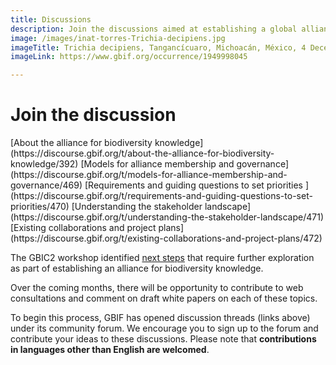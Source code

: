 ```yaml
---
title: Discussions
description: Join the discussions aimed at establishing a global alliance for biodiversity knowledge
image: /images/inat-torres-Trichia-decipiens.jpg
imageTitle: Trichia decipiens, Tangancícuaro, Michoacán, México, 4 December 2018. Photo by Ricardo Arredondo Torres CC BY-NC 4.0 via iNaturalist research-grade observations.
imageLink: https://www.gbif.org/occurrence/1949998045

---
```

# Join the discussion

<p class="buttons">
[About the alliance for biodiversity knowledge](https://discourse.gbif.org/t/about-the-alliance-for-biodiversity-knowledge/392)
[Models for alliance membership and governance](https://discourse.gbif.org/t/models-for-alliance-membership-and-governance/469)
[Requirements and guiding questions to set priorities ](https://discourse.gbif.org/t/requirements-and-guiding-questions-to-set-priorities/470)
[Understanding the stakeholder landscape](https://discourse.gbif.org/t/understanding-the-stakeholder-landscape/471)
[Existing collaborations and project plans](https://discourse.gbif.org/t/existing-collaborations-and-project-plans/472)
</p>

The GBIC2 workshop identified [next steps](../call-to-action/#nextsteps) that require further exploration as part of establishing an alliance for biodiversity knowledge.

Over the coming months, there will be opportunity to contribute to web consultations and comment on draft white papers on each of these topics.

To begin this process, GBIF has opened discussion threads (links above) under its community forum. We encourage you to sign up to the forum and contribute your ideas to these discussions. Please note that __contributions in languages other than English are welcomed__.
